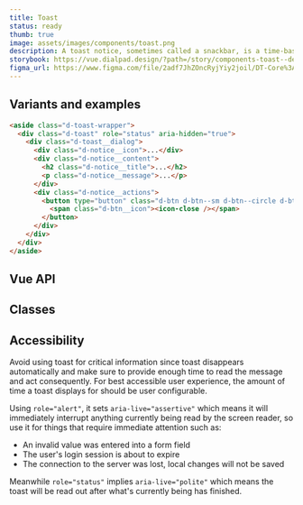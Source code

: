 ```yaml
---
title: Toast
status: ready
thumb: true
image: assets/images/components/toast.png
description: A toast notice, sometimes called a snackbar, is a time-based message that appears based on users' actions. It contains at-a-glance information about outcomes and can be paired with actions.
storybook: https://vue.dialpad.design/?path=/story/components-toast--default
figma_url: https://www.figma.com/file/2adf7JhZOncRyjYiy2joil/DT-Core%3A-Components-7?node-id=8919%3A21834&viewport=-496%2C632%2C0.48&t=xHutRjwo1o5zMTgT-11
---
```


<!-- <component-combinator component-name="DtToast" /> -->

## Variants and examples

<example-toast />

```html
<aside class="d-toast-wrapper">
  <div class="d-toast" role="status" aria-hidden="true">
    <div class="d-toast__dialog">
      <div class="d-notice__icon">...</div>
      <div class="d-notice__content">
        <h2 class="d-notice__title">...</h2>
        <p class="d-notice__message">...</p>
      </div>
      <div class="d-notice__actions">
        <button type="button" class="d-btn d-btn--sm d-btn--circle d-btn--muted" aria-label="Close">
          <span class="d-btn__icon"><icon-close /></span>
        </button>
      </div>
    </div>
  </div>
</aside>
```

## Vue API

<component-vue-api component-name="toast" />

## Classes

<component-class-table component-name="toast" />

## Accessibility

Avoid using toast for critical information since toast disappears automatically and make sure
to provide enough time to read the message and act consequently. For best accessible user experience, the amount of
time a toast displays for should be user configurable.

Using `role="alert"`, it sets `aria-live="assertive"` which
means it will immediately interrupt anything currently being read by the screen reader, so use it for things
that require immediate attention such as:

- An invalid value was entered into a form field
- The user's login session is about to expire
- The connection to the server was lost, local changes will not be saved

Meanwhile `role="status"` implies `aria-live="polite"` which
means the toast will be read out after what's currently being has finished.

<component-accessible-table component-name="toast" />

<script setup>
  import ExampleToast from '@exampleComponents/ExampleToast.vue';
</script>
